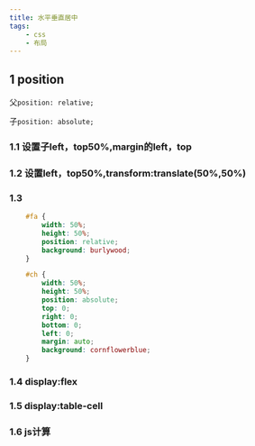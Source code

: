 ```yaml
---
title: 水平垂直居中
tags:
    - css
    - 布局
---
```


## 1 position

父`position: relative;`

子`position: absolute;`

### 1.1 设置子left，top50%,margin的left，top

### 1.2 设置left，top50%,transform:translate(50%,50%)

### 1.3

```css
    #fa {
        width: 50%;
        height: 50%;
        position: relative;
        background: burlywood;
    }

    #ch {
        width: 50%;
        height: 50%;
        position: absolute;
        top: 0;
        right: 0;
        bottom: 0;
        left: 0;
        margin: auto;
        background: cornflowerblue;
    }
```

### 1.4 display:flex

### 1.5 display:table-cell

### 1.6 js计算